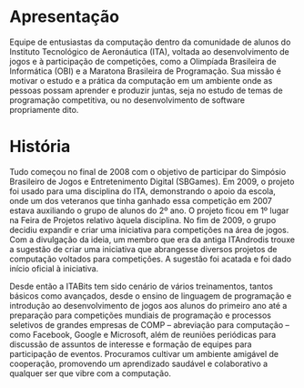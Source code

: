 # Apresentação
Equipe de entusiastas da computação dentro da comunidade de alunos do Instituto Tecnológico de Aeronáutica (ITA), 
voltada ao desenvolvimento de jogos e à participação de competições, como a Olimpíada Brasileira de Informática (OBI) 
e a Maratona Brasileira de Programação. Sua missão é motivar o estudo e a prática da computação em um ambiente onde as 
pessoas possam aprender e produzir juntas, seja no estudo de temas de programação competitiva, ou no desenvolvimento de 
software propriamente dito.

# História
Tudo começou no final de 2008 com o objetivo de participar do Simpósio Brasileiro de Jogos e Entretenimento Digital (SBGames). 
Em 2009, o projeto foi usado para uma disciplina do ITA, demonstrando o apoio da escola, onde um dos veteranos que tinha ganhado 
essa competição em 2007 estava auxiliando o grupo de alunos do 2º ano. O projeto ficou em 1º lugar na Feira de Projetos relativo 
àquela disciplina. No fim de 2009, o grupo decidiu expandir e criar uma iniciativa para competições na área de jogos. Com a 
divulgação da ideia, um membro que era da antiga ITAndrodis trouxe a sugestão de criar uma iniciativa que abrangesse diversos 
projetos de computação voltados para competições. A sugestão foi acatada e foi dado início oficial à iniciativa.

Desde então a ITABits tem sido cenário de vários treinamentos, tantos básicos como avançados, desde o ensino de linguagem de 
programação e introdução ao desenvolvimento de jogos aos alunos do primeiro ano até a preparação para competições mundiais de 
programação e processos seletivos de grandes empresas de COMP – abreviação para computação – como Facebook, Google e Microsoft, 
além de reuniões periódicas para discussão de assuntos de interesse e formação de equipes para participação de eventos. Procuramos 
cultivar um ambiente amigável de cooperação, promovendo um aprendizado saudável e colaborativo a qualquer ser que vibre com a 
computação.

